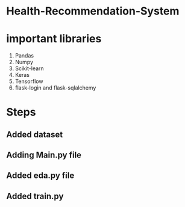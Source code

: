 # Health-Recommendation-System

# important libraries

1) Pandas
2) Numpy
3) Scikit-learn
4) Keras
5) Tensorflow
6) flask-login and flask-sqlalchemy

# Steps

## Added dataset
## Adding Main.py file
## Added eda.py file
## Added train.py


